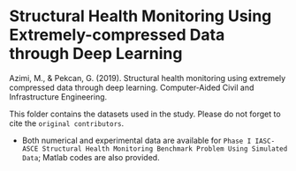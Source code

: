 # Structural Health Monitoring Using Extremely-compressed Data through Deep Learning

Azimi, M., & Pekcan, G. (2019). Structural health monitoring using extremely compressed data through deep learning. Computer‐Aided Civil and Infrastructure Engineering.



This folder contains the datasets used in the study. Please do not forget to cite the `original contributors`. 

* Both numerical and experimental data are available for  `Phase I IASC-ASCE Structural Health Monitoring Benchmark Problem Using Simulated Data`; Matlab codes are also provided. 





